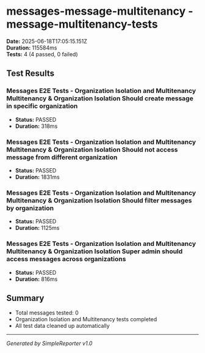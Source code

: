 # messages-message-multitenancy - message-multitenancy-tests

**Date:** 2025-06-18T17:05:15.151Z  
**Duration:** 115584ms  
**Tests:** 4 (4 passed, 0 failed)

## Test Results


### Messages E2E Tests - Organization Isolation and Multitenancy Multitenancy & Organization Isolation Should create message in specific organization
- **Status:** PASSED
- **Duration:** 318ms



### Messages E2E Tests - Organization Isolation and Multitenancy Multitenancy & Organization Isolation Should not access message from different organization
- **Status:** PASSED
- **Duration:** 1831ms



### Messages E2E Tests - Organization Isolation and Multitenancy Multitenancy & Organization Isolation Should filter messages by organization
- **Status:** PASSED
- **Duration:** 1125ms



### Messages E2E Tests - Organization Isolation and Multitenancy Multitenancy & Organization Isolation Super admin should access messages across organizations
- **Status:** PASSED
- **Duration:** 816ms



## Summary

- Total messages tested: 0
- Organization Isolation and Multitenancy tests completed
- All test data cleaned up automatically

---
*Generated by SimpleReporter v1.0*

